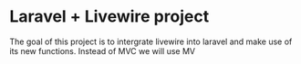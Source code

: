 # Laravel + Livewire project

The goal of this project is to intergrate livewire into laravel and make use of its new functions. Instead of MVC we will use MV
